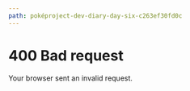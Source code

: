 ```yaml
---
path: poképroject-dev-diary-day-six-c263ef30fd0c
---
```

# 400 Bad request

Your browser sent an invalid request.